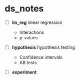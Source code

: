 # ds_notes

- [ ] **lin_reg** linear regression

   + Interactions
   + p-values

- [ ] **hypothesis** hypothesis testing

   + Confidence intervals
   + AB tests

- [ ] **experiment** 




